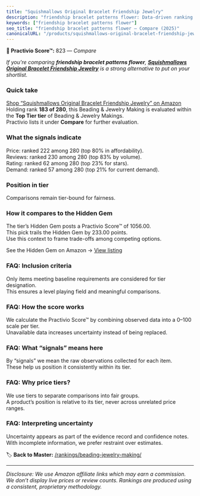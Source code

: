 ```yaml
---
title: "Squishmallows Original Bracelet Friendship Jewelry"
description: "friendship bracelet patterns flower: Data-driven ranking using the Practivio Score™. Positioned by quality, value, demand, findability, momentum."
keywords: ["friendship bracelet patterns flower"]
seo_title: "friendship bracelet patterns flower — Compare (2025)"
canonicalURL: "/products/squishmallows-original-bracelet-friendship-jewelry-B0DSJX8N63/"
---
```


**🛒 Practivio Score™:** 823 — _Compare_


*If you're comparing **friendship bracelet patterns flower**, **[Squishmallows Original Bracelet Friendship Jewelry](https://www.amazon.com/dp/B0DSJX8N63?tag=practivio-20)** is a strong alternative to put on your shortlist.*
### Quick take
[Shop “Squishmallows Original Bracelet Friendship Jewelry” on Amazon](https://www.amazon.com/dp/B0DSJX8N63?tag=practivio-20)
Holding rank **183 of 280**, this Beading & Jewelry Making is evaluated within the **Top Tier tier** of Beading & Jewelry Makings.  
Practivio lists it under **Compare** for further evaluation.

### What the signals indicate
Price: ranked 222 among 280 (top 80% in affordability).  
Reviews: ranked 230 among 280 (top 83% by volume).  
Rating: ranked 62 among 280 (top 23% for stars).  
Demand: ranked 57 among 280 (top 21% for current demand).

### Position in tier
Comparisons remain tier-bound for fairness.

### How it compares to the Hidden Gem
The tier’s Hidden Gem posts a Practivio Score™ of 1056.00.  
This pick trails the Hidden Gem by 233.00 points.  
Use this context to frame trade-offs among competing options.  

See the Hidden Gem on Amazon → [View listing](https://www.amazon.com/dp/B00BOZ79UO?tag=practivio-20)

### FAQ: Inclusion criteria
Only items meeting baseline requirements are considered for tier designation.  
This ensures a level playing field and meaningful comparisons.

### FAQ: How the score works
We calculate the Practivio Score™ by combining observed data into a 0–100 scale per tier.  
Unavailable data increases uncertainty instead of being replaced.

### FAQ: What “signals” means here
By “signals” we mean the raw observations collected for each item.  
These help us position it consistently within its tier.

### FAQ: Why price tiers?
We use tiers to separate comparisons into fair groups.  
A product’s position is relative to its tier, never across unrelated price ranges.

### FAQ: Interpreting uncertainty
Uncertainty appears as part of the evidence record and confidence notes.  
With incomplete information, we prefer restraint over estimates.

<!-- Missing template for Compare/CompareWithinPriceClass -->


🏷️ **Back to Master:** [/rankings/beading-jewelry-making/](/rankings/beading-jewelry-making/)

---
_Disclosure: We use Amazon affiliate links which may earn a commission. We don’t display live prices or review counts. Rankings are produced using a consistent, proprietary methodology._
